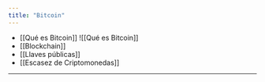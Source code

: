 ```yaml
---
title: "Bitcoin"
---
```


- [[Qué es Bitcoin]]
![[Qué es Bitcoin]]
- [[Blockchain]]
- [[Llaves públicas]]
- [[Escasez de Criptomonedas]]

***

